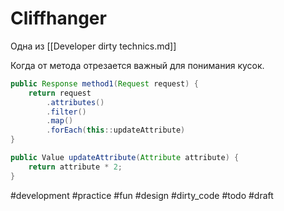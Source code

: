 # Cliffhanger

Одна из [[Developer dirty technics.md]]

Когда от метода отрезается важный для понимания кусок.

```java
public Response method1(Request request) {
    return request
        .attributes()
        .filter()
        .map()
        .forEach(this::updateAttribute)
}

public Value updateAttribute(Attribute attribute) {
    return attribute * 2;
}
```

#development #practice #fun #design #dirty_code #todo
#draft